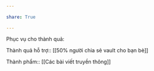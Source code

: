 ---  
share: True  
---  
Phục vụ cho thành quả:  
  
Thành quả hỗ trợ:: [[50% người chia sẻ vault cho bạn bè]]  
Thành phẩm:: [[Các bài viết truyền thông]]  

